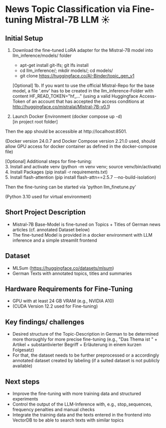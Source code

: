 # News Topic Classification via Fine-tuning Mistral-7B LLM ☀️

## Initial Setup
1. Download the fine-tuned LoRA adapter for the Mistral-7B model into llm_inference/models/ folder
   * apt-get install git-lfs; git lfs install
   * cd llm_inference/; mkdir models/; cd models/
   * git clone https://huggingface.co/AI-Binder/topic_gen_v1   
   
   [Optional] 1b. If you want to use the official Mistral-Repo for the base model, a file '.env' has to be created in the llm_inference-Folder with content HF_READ_TOKEN="hf_..." (using a valid Huggingface Access-Token of an account that has accepted the access conditions at http://huggingface.co/mistralai/Mistral-7B-v0.1)  
2. Launch Docker Environment (docker compose up -d)  
[in project root folder]

Then the app should be accessible at http://localhost:8501.

(Docker version 24.0.7 and Docker Compose version 2.21.0 used, should allow GPU access for docker container as defined in the docker-compose file)

[Optional] Additional steps for fine-tuning:  
3. Install and activate venv (python -m venv venv; source venv/bin/activate)  
4. Install Packages (pip install -r requirements.txt)  
5. Install flash-attention (pip install flash-attn==2.5.7 --no-build-isolation)

Then the fine-tuning can be started via 'python llm_finetune.py'

(Python 3.10 used for virtual environment)

## Short Project Description
- Mistral-7B Base-Model is fine-tuned on Topics + Titles of German news articles (cf. annotated Dataset below)
- The fine-tuned Model is provided in a docker environment with LLM inference and a simple streamlit frontend

## Dataset
- MLSum (https://huggingface.co/datasets/mlsum)
- German Texts with annotated topics, titles and summaries 

## Hardware Requirements for Fine-Tuning
- GPU with at least 24 GB VRAM (e.g., NVIDIA A10)
- (CUDA Version 12.2 used for Fine-tuning)

## Key findings/ challenges
- Desired structure of the Topic-Description in German to be determined more thoroughly for more precise fine-tuning (e.g., "Das Thema ist " + Artikel + substantivierter Begriff + Erläuterung in einem kurzen Folgesatz)
- For that, the dataset needs to be further preprocessed or a accordingly annotated dataset created by labeling (if a suited dataset is not publicly available) 

## Next steps
- Improve the fine-tuning with more training data and structured experiments
- Control the output of the LLM-Inference with, e.g., stop_sequences, frequency penalties and manual checks
- Integrate the training data and the texts entered in the frontend into VectorDB to be able to search texts with similar topics
